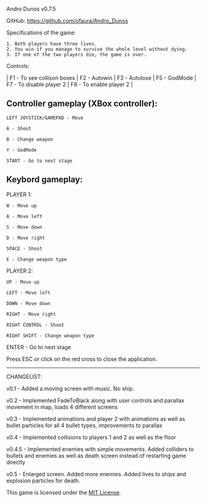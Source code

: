 Andro Dunos v0.7.5

GitHub: https://github.com/ofaura/Andro_Dunos

Specifications of the game:

	1. Both players have three lives.
	2. You win if you manage to survive the whole level without dying.
	3. If one of the two players die, the game is over.

Controls:

| F1 - To see collison boxes |
F2 - Autowin |
F3 - Autolose |
F5 - GodMode |
F7 - To disable player 2 |
F8 - To enable player 2 |

Controller gameplay (XBox controller):
---------------------------------------------

	LEFT JOYSTICK/GAMEPAD - Move

	A - Shoot

	B - Change weapon	
	
	Y - GodMode
	
	START - Go to next stage

Keybord gameplay:
---------------------------------------------
PLAYER 1:

	W - Move up

	A - Move left

	S - Move down

	D - Move right

	SPACE - Shoot

	E - Change weapon type

PLAYER 2:

	UP - Move up

	LEFT - Move left

	DOWN - Move down

	RIGHT - Move right

	RIGHT CONTROL - Shoot

	RIGHT SHIFT - Change weapon type


ENTER - Go to next stage

Press ESC or click on the red cross to close the application.

---------------------------------------------
CHANGELIST:

v0.1 - Added a moving screen with music. No ship.

v0.2 - Implemented FadeToBlack along with user controls and parallax movement in map, loads 4 different screens

v0.3 - Implemented animations and player 2 with animations as well as bullet particles for all 4 bullet types, improvements to parallax

v0.4 - Implemented collisions to players 1 and 2 as well as the floor

v0.4.5 - Implemented enemies with simple movements. Added colliders to bullets and enemies as well as death screen instead of restarting game directly

v0.5 - Enlarged screen. Added more enemies. Added lives to ships and explosion particles for death.


This game is licensed under the [MIT License](LICENSE).
